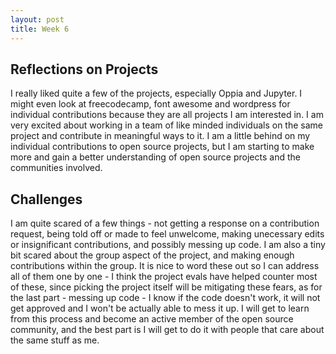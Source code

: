 ```yaml
---
layout: post
title: Week 6
---
```


## Reflections on Projects
I really liked quite a few of the projects, especially Oppia and Jupyter. I might even look at freecodecamp, font awesome and wordpress for individual contributions because they are all projects I am interested in. I am very excited about working in a team of like minded individuals on the same project and contribute in meaningful ways to it. I am a little behind on my individual contributions to open source projects, but I am starting to make more and gain a better understanding of open source projects and the communities involved. 

<!--more-->

## Challenges
I am quite scared of a few things - not getting a response on a contribution request, being told off or made to feel unwelcome, making unecessary edits or insignificant contributions, and possibly messing up code. I am also a tiny bit scared about the group aspect of the project, and making enough contributions within the group.  It is nice to word these out so I can address all of them one by one - I think the project evals have helped counter most of these, since picking the project itself will be mitigating these fears, as for the last part - messing up code - I know if the code doesn't work, it will not get approved and I won't be actually able to mess it up. I will get to learn from this process and become an active member of the open source community, and the best part is I will get to do it with people that care about the same stuff as me.
